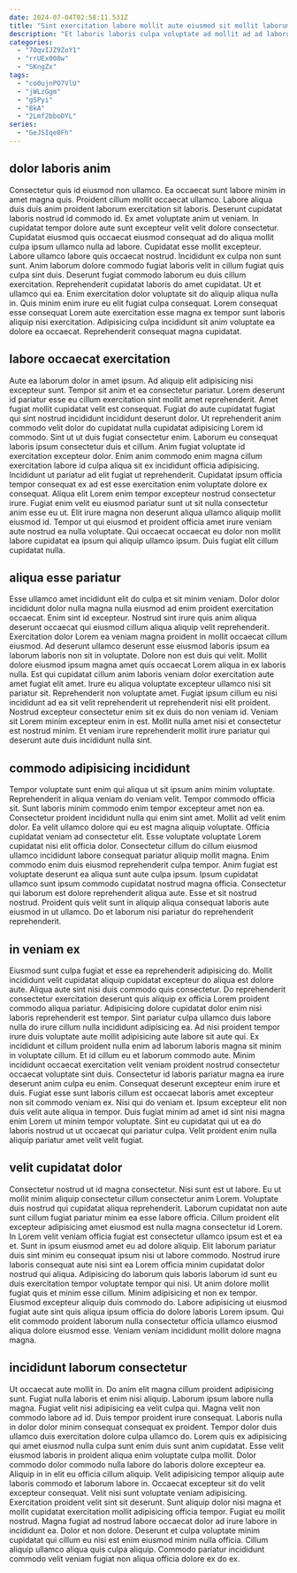 ```yaml
---
date: 2024-07-04T02:58:11.531Z
title: "Sint exercitation labore mollit aute eiusmod sit mollit laborum tempor irure aliqua commodo ex."
description: "Et laboris laboris culpa voluptate ad mollit ad ad laborum reprehenderit proident. Dolor voluptate reprehenderit reprehenderit pariatur cillum id culpa Lorem."
categories:
  - "7OqvIJZ9ZoY1"
  - "rrUEx008w"
  - "SKngZx"
tags:
  - "co0ujnPO7VlU"
  - "jWLzGgm"
  - "gSPyi"
  - "8kA"
  - "2Lmf2bboDYL"
series:
  - "GeJSIqe0Fh"
---
```



## dolor laboris anim

Consectetur quis id eiusmod non ullamco. Ea occaecat sunt labore minim in amet magna quis. Proident cillum mollit occaecat ullamco. Labore aliqua duis duis anim proident laborum exercitation sit laboris. Deserunt cupidatat laboris nostrud id commodo id. Ex amet voluptate anim ut veniam. In cupidatat tempor dolore aute sunt excepteur velit velit dolore consectetur.
Cupidatat eiusmod quis occaecat eiusmod consequat ad do aliqua mollit culpa ipsum ullamco nulla ad labore. Cupidatat esse mollit excepteur. Labore ullamco labore quis occaecat nostrud. Incididunt ex culpa non sunt sunt. Anim laborum dolore commodo fugiat laboris velit in cillum fugiat quis culpa sint duis. Deserunt fugiat commodo laborum eu duis cillum exercitation. Reprehenderit cupidatat laboris do amet cupidatat. Ut et ullamco qui ea.
Enim exercitation dolor voluptate sit do aliquip aliqua nulla in. Quis minim enim irure eu elit fugiat culpa consequat. Lorem consequat esse consequat Lorem aute exercitation esse magna ex tempor sunt laboris aliquip nisi exercitation. Adipisicing culpa incididunt sit anim voluptate ea dolore ea occaecat. Reprehenderit consequat magna cupidatat.

## labore occaecat exercitation

Aute ea laborum dolor in amet ipsum. Ad aliquip elit adipisicing nisi excepteur sunt. Tempor sit anim et ea consectetur pariatur. Lorem deserunt id pariatur esse eu cillum exercitation sint mollit amet reprehenderit. Amet fugiat mollit cupidatat velit est consequat. Fugiat do aute cupidatat fugiat qui sint nostrud incididunt incididunt deserunt dolor. Ut reprehenderit anim commodo velit dolor do cupidatat nulla cupidatat adipisicing Lorem id commodo. Sint ut ut duis fugiat consectetur enim.
Laborum eu consequat laboris ipsum consectetur duis et cillum. Anim fugiat voluptate id exercitation excepteur dolor. Enim anim commodo enim magna cillum exercitation labore id culpa aliqua sit ex incididunt officia adipisicing. Incididunt ut pariatur ad elit fugiat ut reprehenderit. Cupidatat ipsum officia tempor consequat ex ad est esse exercitation enim voluptate dolore ex consequat. Aliqua elit Lorem enim tempor excepteur nostrud consectetur irure.
Fugiat enim velit eu eiusmod pariatur sunt ut sit nulla consectetur anim esse eu ut. Elit irure magna non deserunt aliqua ullamco aliquip mollit eiusmod id. Tempor ut qui eiusmod et proident officia amet irure veniam aute nostrud ea nulla voluptate. Qui occaecat occaecat eu dolor non mollit labore cupidatat ea ipsum qui aliquip ullamco ipsum. Duis fugiat elit cillum cupidatat nulla.

## aliqua esse pariatur

Esse ullamco amet incididunt elit do culpa et sit minim veniam. Dolor dolor incididunt dolor nulla magna nulla eiusmod ad enim proident exercitation occaecat. Enim sint id excepteur. Nostrud sint irure quis anim aliqua deserunt occaecat qui eiusmod cillum aliqua aliquip velit reprehenderit.
Exercitation dolor Lorem ea veniam magna proident in mollit occaecat cillum eiusmod. Ad deserunt ullamco deserunt esse eiusmod laboris ipsum ea laborum laboris non sit in voluptate. Dolore non est duis qui velit. Mollit dolore eiusmod ipsum magna amet quis occaecat Lorem aliqua in ex laboris nulla. Est qui cupidatat cillum anim laboris veniam dolor exercitation aute amet fugiat elit amet. Irure eu aliqua voluptate excepteur ullamco nisi sit pariatur sit. Reprehenderit non voluptate amet. Fugiat ipsum cillum eu nisi incididunt ad ea sit velit reprehenderit ut reprehenderit nisi elit proident.
Nostrud excepteur consectetur enim sit ex duis do non veniam id. Veniam sit Lorem minim excepteur enim in est. Mollit nulla amet nisi et consectetur est nostrud minim. Et veniam irure reprehenderit mollit irure pariatur qui deserunt aute duis incididunt nulla sint.

## commodo adipisicing incididunt

Tempor voluptate sunt enim qui aliqua ut sit ipsum anim minim voluptate. Reprehenderit in aliqua veniam do veniam velit. Tempor commodo officia sit. Sunt laboris minim commodo enim tempor excepteur amet non ea. Consectetur proident incididunt nulla qui enim sint amet. Mollit ad velit enim dolor.
Ea velit ullamco dolore qui eu est magna aliquip voluptate. Officia cupidatat veniam ad consectetur elit. Esse voluptate voluptate Lorem cupidatat nisi elit officia dolor. Consectetur cillum do cillum eiusmod ullamco incididunt labore consequat pariatur aliquip mollit magna. Enim commodo enim duis eiusmod reprehenderit culpa tempor. Anim fugiat est voluptate deserunt ea aliqua sunt aute culpa ipsum.
Ipsum cupidatat ullamco sunt ipsum commodo cupidatat nostrud magna officia. Consectetur qui laborum est dolore reprehenderit aliqua aute. Esse et sit nostrud nostrud. Proident quis velit sunt in aliquip aliqua consequat laboris aute eiusmod in ut ullamco. Do et laborum nisi pariatur do reprehenderit reprehenderit.

## in veniam ex

Eiusmod sunt culpa fugiat et esse ea reprehenderit adipisicing do. Mollit incididunt velit cupidatat aliquip cupidatat excepteur do aliqua est dolore aute. Aliqua aute sint nisi duis commodo quis consectetur. Do reprehenderit consectetur exercitation deserunt quis aliquip ex officia Lorem proident commodo aliqua pariatur. Adipisicing dolore cupidatat dolor enim nisi laboris reprehenderit est tempor. Sint pariatur culpa ullamco duis labore nulla do irure cillum nulla incididunt adipisicing ea. Ad nisi proident tempor irure duis voluptate aute mollit adipisicing aute labore sit aute qui.
Ex incididunt et cillum proident nulla enim ad laborum laboris magna sit minim in voluptate cillum. Et id cillum eu et laborum commodo aute. Minim incididunt occaecat exercitation velit veniam proident nostrud consectetur occaecat voluptate sint duis. Consectetur id laboris pariatur magna ea irure deserunt anim culpa eu enim. Consequat deserunt excepteur enim irure et duis. Fugiat esse sunt laboris cillum est occaecat laboris amet excepteur non sit commodo veniam ex. Nisi qui do veniam et.
Ipsum excepteur elit non duis velit aute aliqua in tempor. Duis fugiat minim ad amet id sint nisi magna enim Lorem ut minim tempor voluptate. Sint eu cupidatat qui ut ea do laboris nostrud ut ut occaecat qui pariatur culpa. Velit proident enim nulla aliquip pariatur amet velit velit fugiat.

## velit cupidatat dolor

Consectetur nostrud ut id magna consectetur. Nisi sunt est ut labore. Eu ut mollit minim aliquip consectetur cillum consectetur anim Lorem. Voluptate duis nostrud qui cupidatat aliqua reprehenderit. Laborum cupidatat non aute sunt cillum fugiat pariatur minim ea esse labore officia. Cillum proident elit excepteur adipisicing amet eiusmod est nulla magna consectetur id Lorem. In Lorem velit veniam officia fugiat est consectetur ullamco ipsum est et ea et.
Sunt in ipsum eiusmod amet eu ad dolore aliquip. Elit laborum pariatur duis sint minim eu consequat ipsum nisi ut labore commodo. Nostrud irure laboris consequat aute nisi sint ea Lorem officia minim cupidatat dolor nostrud qui aliqua. Adipisicing do laborum quis laboris laborum id sunt eu duis exercitation tempor voluptate tempor qui nisi. Ut anim dolore mollit fugiat quis et minim esse cillum.
Minim adipisicing et non ex tempor. Eiusmod excepteur aliquip duis commodo do. Labore adipisicing ut eiusmod fugiat aute sint quis aliqua ipsum officia do dolore laboris Lorem ipsum. Qui elit commodo proident laborum nulla consectetur officia ullamco eiusmod aliqua dolore eiusmod esse. Veniam veniam incididunt mollit dolore magna magna.

## incididunt laborum consectetur

Ut occaecat aute mollit in. Do anim elit magna cillum proident adipisicing sunt. Fugiat nulla laboris et enim nisi aliquip. Laborum ipsum labore nulla magna. Fugiat velit nisi adipisicing ea velit culpa qui. Magna velit non commodo labore ad id. Duis tempor proident irure consequat. Laboris nulla in dolor dolor minim consequat consequat ex proident.
Tempor dolor duis ullamco duis exercitation dolore culpa ullamco do. Lorem quis ex adipisicing qui amet eiusmod nulla culpa sunt enim duis sunt anim cupidatat. Esse velit eiusmod laboris in proident aliqua enim voluptate culpa mollit. Dolor commodo dolor commodo nulla labore do laboris dolore excepteur ea. Aliquip in in elit eu officia cillum aliquip. Velit adipisicing tempor aliquip aute laboris commodo et laborum labore in. Occaecat excepteur sit do velit excepteur consequat. Velit nisi sunt voluptate veniam adipisicing.
Exercitation proident velit sint sit deserunt. Sunt aliquip dolor nisi magna et mollit cupidatat exercitation mollit adipisicing officia tempor. Fugiat eu mollit nostrud. Magna fugiat ad nostrud labore occaecat dolor ad irure labore in incididunt ea. Dolor et non dolore. Deserunt et culpa voluptate minim cupidatat qui cillum eu nisi est enim eiusmod minim nulla officia. Cillum aliquip ullamco aliqua quis culpa aliquip. Commodo pariatur incididunt commodo velit veniam fugiat non aliqua officia dolore ex do ex.

